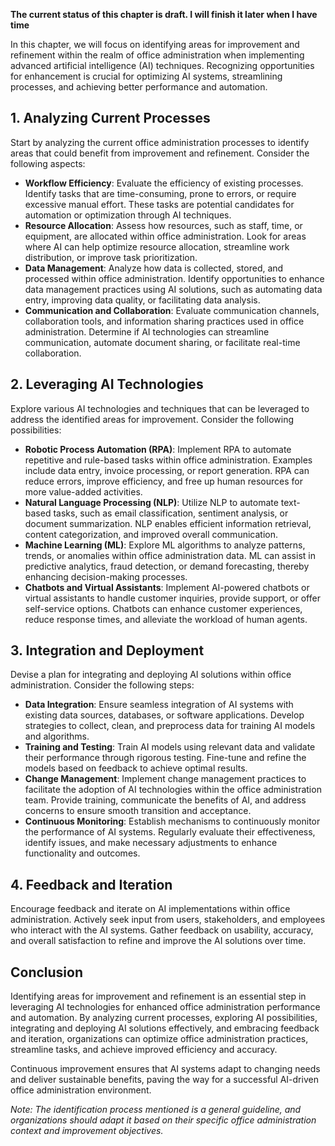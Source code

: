 **The current status of this chapter is draft. I will finish it later when I have time**

In this chapter, we will focus on identifying areas for improvement and refinement within the realm of office administration when implementing advanced artificial intelligence (AI) techniques. Recognizing opportunities for enhancement is crucial for optimizing AI systems, streamlining processes, and achieving better performance and automation.

**1. Analyzing Current Processes**
----------------------------------

Start by analyzing the current office administration processes to identify areas that could benefit from improvement and refinement. Consider the following aspects:

* **Workflow Efficiency**: Evaluate the efficiency of existing processes. Identify tasks that are time-consuming, prone to errors, or require excessive manual effort. These tasks are potential candidates for automation or optimization through AI techniques.
* **Resource Allocation**: Assess how resources, such as staff, time, or equipment, are allocated within office administration. Look for areas where AI can help optimize resource allocation, streamline work distribution, or improve task prioritization.
* **Data Management**: Analyze how data is collected, stored, and processed within office administration. Identify opportunities to enhance data management practices using AI solutions, such as automating data entry, improving data quality, or facilitating data analysis.
* **Communication and Collaboration**: Evaluate communication channels, collaboration tools, and information sharing practices used in office administration. Determine if AI technologies can streamline communication, automate document sharing, or facilitate real-time collaboration.

**2. Leveraging AI Technologies**
---------------------------------

Explore various AI technologies and techniques that can be leveraged to address the identified areas for improvement. Consider the following possibilities:

* **Robotic Process Automation (RPA)**: Implement RPA to automate repetitive and rule-based tasks within office administration. Examples include data entry, invoice processing, or report generation. RPA can reduce errors, improve efficiency, and free up human resources for more value-added activities.
* **Natural Language Processing (NLP)**: Utilize NLP to automate text-based tasks, such as email classification, sentiment analysis, or document summarization. NLP enables efficient information retrieval, content categorization, and improved overall communication.
* **Machine Learning (ML)**: Explore ML algorithms to analyze patterns, trends, or anomalies within office administration data. ML can assist in predictive analytics, fraud detection, or demand forecasting, thereby enhancing decision-making processes.
* **Chatbots and Virtual Assistants**: Implement AI-powered chatbots or virtual assistants to handle customer inquiries, provide support, or offer self-service options. Chatbots can enhance customer experiences, reduce response times, and alleviate the workload of human agents.

**3. Integration and Deployment**
---------------------------------

Devise a plan for integrating and deploying AI solutions within office administration. Consider the following steps:

* **Data Integration**: Ensure seamless integration of AI systems with existing data sources, databases, or software applications. Develop strategies to collect, clean, and preprocess data for training AI models and algorithms.
* **Training and Testing**: Train AI models using relevant data and validate their performance through rigorous testing. Fine-tune and refine the models based on feedback to achieve optimal results.
* **Change Management**: Implement change management practices to facilitate the adoption of AI technologies within the office administration team. Provide training, communicate the benefits of AI, and address concerns to ensure smooth transition and acceptance.
* **Continuous Monitoring**: Establish mechanisms to continuously monitor the performance of AI systems. Regularly evaluate their effectiveness, identify issues, and make necessary adjustments to enhance functionality and outcomes.

**4. Feedback and Iteration**
-----------------------------

Encourage feedback and iterate on AI implementations within office administration. Actively seek input from users, stakeholders, and employees who interact with the AI systems. Gather feedback on usability, accuracy, and overall satisfaction to refine and improve the AI solutions over time.

**Conclusion**
--------------

Identifying areas for improvement and refinement is an essential step in leveraging AI technologies for enhanced office administration performance and automation. By analyzing current processes, exploring AI possibilities, integrating and deploying AI solutions effectively, and embracing feedback and iteration, organizations can optimize office administration practices, streamline tasks, and achieve improved efficiency and accuracy.

Continuous improvement ensures that AI systems adapt to changing needs and deliver sustainable benefits, paving the way for a successful AI-driven office administration environment.

*Note: The identification process mentioned is a general guideline, and organizations should adapt it based on their specific office administration context and improvement objectives.*
